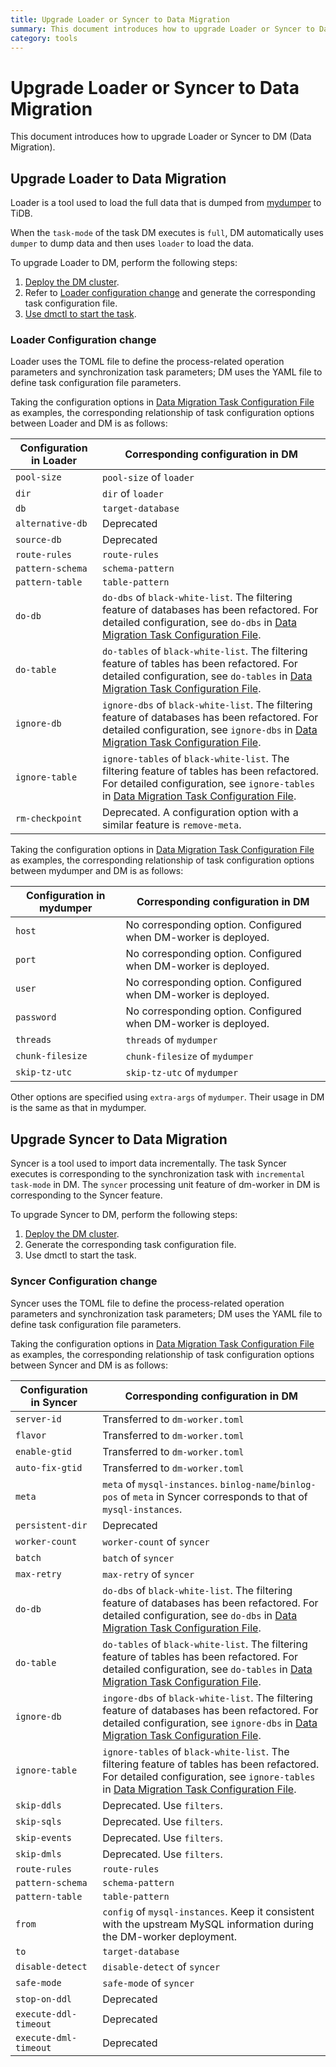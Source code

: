 ```yaml
---
title: Upgrade Loader or Syncer to Data Migration
summary: This document introduces how to upgrade Loader or Syncer to Data Migration. 
category: tools
---
```


# Upgrade Loader or Syncer to Data Migration

This document introduces how to upgrade Loader or Syncer to DM (Data Migration).

## Upgrade Loader to Data Migration

Loader is a tool used to load the full data that is dumped from [mydumper](../tools/mydumper.md) to TiDB.

When the `task-mode` of the task DM executes is `full`, DM automatically uses `dumper` to dump data and then uses `loader` to load the data.

To upgrade Loader to DM, perform the following steps:

1. [Deploy the DM cluster](../tools/data-migration-deployment.md).
2. Refer to [Loader configuration change](#loader-configuration-change) and generate the corresponding task configuration file.
3. [Use dmctl to start the task](../tools/data-migration-manage-task.md#create-the-data-synchronization-task).

### Loader Configuration change 

Loader uses the TOML file to define the process-related operation parameters and synchronization task parameters; DM uses the YAML file to define task configuration file parameters.

Taking the configuration options in [Data Migration Task Configuration File](../tools/dm-task-configuration-file-intro.md) as examples, the corresponding relationship of task configuration options between Loader and DM is as follows:

| Configuration in Loader | Corresponding configuration in DM |
| ---------------------- | --------------------------------- |
| `pool-size` | `pool-size` of `loader` |
| `dir` | `dir` of `loader` |
| `db` | `target-database` |
| `alternative-db` | Deprecated |
| `source-db` | Deprecated |
| `route-rules` | `route-rules` |
| `pattern-schema` | `schema-pattern` |
| `pattern-table` | `table-pattern` |
| `do-db` |	`do-dbs` of `black-white-list`. The filtering feature of databases has been refactored. For detailed configuration, see `do-dbs` in [Data Migration Task Configuration File](../tools/dm-task-configuration-file-intro.md). |  
| `do-table` | `do-tables` of `black-white-list`. The filtering feature of tables has been refactored. For detailed configuration, see `do-tables` in [Data Migration Task Configuration File](../tools/dm-task-configuration-file-intro.md). |  
| `ignore-db` | `ignore-dbs` of `black-white-list`. The filtering feature of databases has been refactored. For detailed configuration, see `ignore-dbs` in [Data Migration Task Configuration File](../tools/dm-task-configuration-file-intro.md). |
| `ignore-table` | `ignore-tables` of `black-white-list`. The filtering feature of tables has been refactored. For detailed configuration, see `ignore-tables` in [Data Migration Task Configuration File](../tools/dm-task-configuration-file-intro.md). |
| `rm-checkpoint` | Deprecated. A configuration option with a similar feature is `remove-meta`. |

Taking the configuration options in [Data Migration Task Configuration File](../tools/dm-task-configuration-file-intro.md) as examples, the corresponding relationship of task configuration options between mydumper and DM is as follows:

| Configuration in mydumper | Corresponding configuration in DM |
| ---------------------- | --------------------------------- |
| `host` | No corresponding option. Configured when DM-worker is deployed. |
| `port` | No corresponding option. Configured when DM-worker is deployed. |
| `user` | No corresponding option. Configured when DM-worker is deployed. |
| `password` | No corresponding option. Configured when DM-worker is deployed. |
| `threads` | `threads` of `mydumper` |
| `chunk-filesize` | `chunk-filesize` of `mydumper` |
| `skip-tz-utc` | `skip-tz-utc` of `mydumper` |

Other options are specified using `extra-args` of `mydumper`. Their usage in DM is the same as that in mydumper.

## Upgrade Syncer to Data Migration

Syncer is a tool used to import data incrementally. The task Syncer executes is corresponding to the synchronization task with `incremental` `task-mode` in DM. The `syncer` processing unit feature of dm-worker in DM is corresponding to the Syncer feature.

To upgrade Syncer to DM, perform the following steps:

1. [Deploy the DM cluster](../tools/data-migration-deployment.md).
2. Generate the corresponding task configuration file.
3. Use dmctl to start the task.

### Syncer Configuration change

Syncer uses the TOML file to define the process-related operation parameters and synchronization task parameters; DM uses the YAML file to define task configuration file parameters.

Taking the configuration options in [Data Migration Task Configuration File](../tools/dm-task-configuration-file-intro.md) as examples, the corresponding relationship of task configuration options between Syncer and DM is as follows:

| Configuration in Syncer | Corresponding configuration in DM |
| ---------------------- | --------------------------------- |
| `server-id` | Transferred to `dm-worker.toml` |
| `flavor` | Transferred to `dm-worker.toml` |
| `enable-gtid` | Transferred to `dm-worker.toml` |
| `auto-fix-gtid` | Transferred to `dm-worker.toml` |
| `meta` | `meta` of `mysql-instances`. `binlog-name`/`binlog-pos` of `meta` in Syncer corresponds to that of `mysql-instances`. | 
| `persistent-dir` | Deprecated |
| `worker-count` | `worker-count` of `syncer` | 
| `batch` | `batch` of `syncer` | 
| `max-retry` | `max-retry` of `syncer` |  
| `do-db` | `do-dbs` of `black-white-list`. The filtering feature of databases has been refactored. For detailed configuration, see `do-dbs` in [Data Migration Task Configuration File](../tools/dm-task-configuration-file-intro.md). |
| `do-table` | `do-tables` of `black-white-list`. The filtering feature of tables has been refactored. For detailed configuration, see `do-tables` in [Data Migration Task Configuration File](../tools/dm-task-configuration-file-intro.md). |
| `ignore-db` | `ingore-dbs` of `black-white-list`. The filtering feature of databases has been refactored. For detailed configuration, see `ignore-dbs` in [Data Migration Task Configuration File](../tools/dm-task-configuration-file-intro.md). | 
| `ignore-table` | `ignore-tables` of `black-white-list`. The filtering feature of tables has been refactored. For detailed configuration, see `ignore-tables` in [Data Migration Task Configuration File](../tools/dm-task-configuration-file-intro.md). |
| `skip-ddls` | Deprecated. Use `filters`. |
| `skip-sqls` | Deprecated. Use `filters`. |
| `skip-events` | Deprecated. Use `filters`. |
| `skip-dmls` | Deprecated. Use `filters`. |
| `route-rules` | `route-rules`|
| `pattern-schema` | `schema-pattern` |
| `pattern-table` | `table-pattern` |
| `from` | `config` of `mysql-instances`. Keep it consistent with the upstream MySQL information during the DM-worker deployment. |
| `to` | `target-database` |
| `disable-detect` | `disable-detect` of `syncer` | 
| `safe-mode` | `safe-mode` of `syncer` | 
| `stop-on-ddl` | Deprecated |
| `execute-ddl-timeout` | Deprecated |
| `execute-dml-timeout` | Deprecated |
